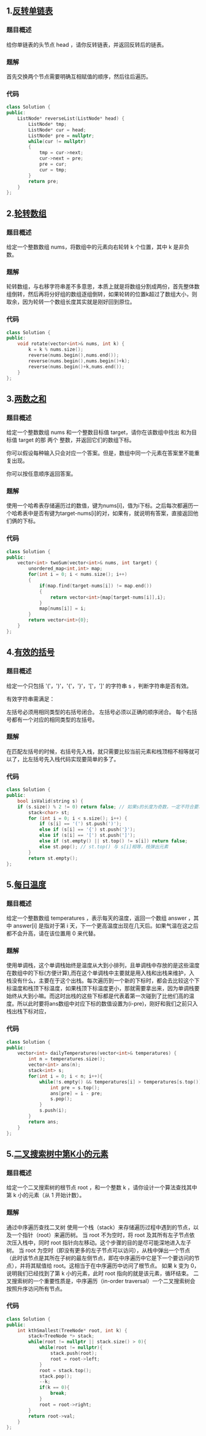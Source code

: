 ## 1.[反转单链表](https://leetcode.cn/problems/reverse-linked-list/)
### 题目概述
给你单链表的头节点 head ，请你反转链表，并返回反转后的链表。
### 题解
首先交换两个节点需要明确互相赋值的顺序，然后往后遍历。
### 代码
```cpp
class Solution {
public:
    ListNode* reverseList(ListNode* head) {
        ListNode* tmp;
        ListNode* cur = head;
        ListNode* pre = nullptr;
        while(cur != nullptr)
        {
            tmp = cur->next;
            cur->next = pre;
            pre = cur;
            cur = tmp;
        }
        return pre;
    }
};
```

## 2.[轮转数组](https://leetcode.cn/problems/rotate-array/description/)
### 题目概述
给定一个整数数组 nums，将数组中的元素向右轮转 k 个位置，其中 k 是非负数。
### 题解
轮转数组，与右移字符串差不多意思，本质上就是将数组分割成两份，首先整体数组倒转，然后再将分好组的数组逐组倒转，如果轮转的位置k超过了数组大小，则取余，因为轮转一个数组长度其实就是刚好回到原位。 
### 代码
```cpp
class Solution {
public:
    void rotate(vector<int>& nums, int k) {
        k = k % nums.size();
        reverse(nums.begin(),nums.end());
        reverse(nums.begin(),nums.begin()+k);
        reverse(nums.begin()+k,nums.end());
    }
};
```

## 3.[两数之和](https://leetcode.cn/problems/two-sum/description/)
### 题目概述
给定一个整数数组 nums 和一个整数目标值 target，请你在该数组中找出 和为目标值 target  的那 两个 整数，并返回它们的数组下标。

你可以假设每种输入只会对应一个答案。但是，数组中同一个元素在答案里不能重复出现。

你可以按任意顺序返回答案。
### 题解
使用一个哈希表存储遍历过的数值，键为nums[i]，值为i下标。之后每次都遍历一个哈希表中是否有键为target-nums[i]的对，如果有，就说明有答案，直接返回他们俩的下标。
### 代码
```cpp
class Solution {
public:
    vector<int> twoSum(vector<int>& nums, int target) {
        unordered_map<int,int> map;
        for(int i = 0; i < nums.size(); i++)
        {
            if(map.find(target-nums[i]) != map.end())
            {
                return vector<int>{map[target-nums[i]],i};
            }
            map[nums[i]] = i;
        }
        return vector<int>{0};
    }
};
```

## 4.[有效的括号](https://leetcode.cn/problems/valid-parentheses/)
### 题目概述
给定一个只包括 '('，')'，'{'，'}'，'['，']' 的字符串 s ，判断字符串是否有效。

有效字符串需满足：

左括号必须用相同类型的右括号闭合。
左括号必须以正确的顺序闭合。
每个右括号都有一个对应的相同类型的左括号。
### 题解
在匹配左括号的时候，右括号先入栈，就只需要比较当前元素和栈顶相不相等就可以了，比左括号先入栈代码实现要简单的多了。

### 代码
```cpp    
class Solution {
public:
    bool isValid(string s) {
    if (s.size() % 2 != 0) return false; // 如果s的长度为奇数，一定不符合要求
        stack<char> st;
        for (int i = 0; i < s.size(); i++) {
            if (s[i] == '(') st.push(')');
            else if (s[i] == '{') st.push('}');
            else if (s[i] == '[') st.push(']');
            else if (st.empty() || st.top() != s[i]) return false;
            else st.pop(); // st.top() 与 s[i]相等，栈弹出元素
        }
        return st.empty();
};
```

## 5.[每日温度](https://leetcode.cn/problems/daily-temperatures/description/)
### 题目概述
给定一个整数数组 temperatures ，表示每天的温度，返回一个数组 answer ，其中 answer[i] 是指对于第 i 天，下一个更高温度出现在几天后。如果气温在这之后都不会升高，请在该位置用 0 来代替。
### 题解
使用单调栈，这个单调栈始终是温度从大到小排列，且单调栈中存放的是这些温度在数组中的下标(方便计算),而在这个单调栈中主要就是用入栈和出栈来维护，入栈没有什么，主要在于这个出栈。每次遍历到一个新的下标时，都会去比较这个下标温度和栈顶下标温度，如果栈顶下标温度更小，那就需要拿出来，因为单调栈要始终从大到小嘛。而这时出栈的这些下标都是代表着第一次碰到了比他们高的温度。所以此时要将ans数组中对应下标的数值设置为(i-pre)，刚好和我们之前只入栈出栈下标对应，
### 代码
```cpp
class Solution {
public:
    vector<int> dailyTemperatures(vector<int>& temperatures) {
        int n = temperatures.size();
        vector<int> ans(n);
        stack<int> s;
        for(int i = 0; i < n; i++){
            while(!s.empty() && temperatures[i] > temperatures[s.top()]){
                int pre = s.top();
                ans[pre] = i - pre;
                s.pop();
            }
            s.push(i);
        }
        return ans;
    }
};
```

## 5.[二叉搜索树中第K小的元素](https://leetcode.cn/problems/kth-smallest-element-in-a-bst/description/)
### 题目概述
给定一个二叉搜索树的根节点 root ，和一个整数 k ，请你设计一个算法查找其中第 k 小的元素（从 1 开始计数）。
### 题解
通过中序遍历查找二叉树
使用一个栈（stack）来存储遍历过程中遇到的节点，以及一个指针（root）来遍历树。
当 root 不为空时，将 root 及其所有左子节点依次压入栈中，同时 root 指针向左移动。这个步骤的目的是尽可能深地进入左子树。
当 root 为空时（即没有更多的左子节点可以访问），从栈中弹出一个节点（此时该节点是其所在子树的最左侧节点，即在中序遍历中它是下一个要访问的节点），并将其赋值给 root。这相当于在中序遍历中访问了根节点。
如果 k 变为 0，说明我们已经找到了第 k 小的元素，此时 root 指向的就是该元素，循环结束。
二叉搜索树的一个重要性质是，中序遍历（in-order traversal）一个二叉搜索树会按照升序访问所有节点。
### 代码
```cpp
class Solution {
public:
    int kthSmallest(TreeNode* root, int k) {
        stack<TreeNode *> stack;
        while(root != nullptr || stack.size() > 0){
            while(root != nullptr){
                stack.push(root);
                root = root->left;
            }
            root = stack.top();
            stack.pop();
            --k;
            if(k == 0){
                break;
            }
            root = root->right;
        }
        return root->val;
    }
};
```